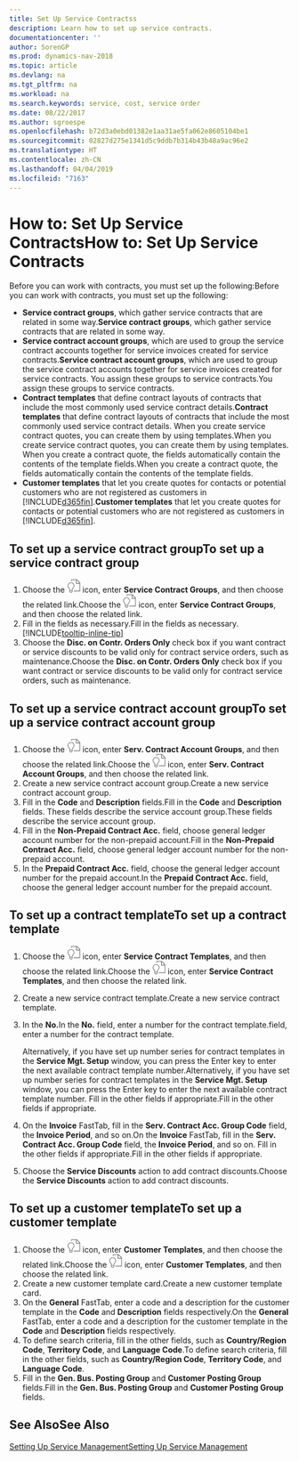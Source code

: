 ```yaml
---
title: Set Up Service Contractss
description: Learn how to set up service contracts.
documentationcenter: ''
author: SorenGP
ms.prod: dynamics-nav-2018
ms.topic: article
ms.devlang: na
ms.tgt_pltfrm: na
ms.workload: na
ms.search.keywords: service, cost, service order
ms.date: 08/22/2017
ms.author: sgroespe
ms.openlocfilehash: b72d3a0ebd01382e1aa31ae5fa062e8605104be1
ms.sourcegitcommit: 02827d275e1341d5c9ddb7b314b43b48a9ac96e2
ms.translationtype: HT
ms.contentlocale: zh-CN
ms.lasthandoff: 04/04/2019
ms.locfileid: "7163"
---
```

# <a name="how-to-set-up-service-contracts"></a><span data-ttu-id="0ca2f-103">How to: Set Up Service Contracts</span><span class="sxs-lookup"><span data-stu-id="0ca2f-103">How to: Set Up Service Contracts</span></span>
<span data-ttu-id="0ca2f-104">Before you can work with contracts, you must set up the following:</span><span class="sxs-lookup"><span data-stu-id="0ca2f-104">Before you can work with contracts, you must set up the following:</span></span> 

* <span data-ttu-id="0ca2f-105">**Service contract groups**, which gather service contracts that are related in some way.</span><span class="sxs-lookup"><span data-stu-id="0ca2f-105">**Service contract groups**, which gather service contracts that are related in some way.</span></span>
* <span data-ttu-id="0ca2f-106">**Service contract account groups**, which are used to group the service contract accounts together for service invoices created for service contracts.</span><span class="sxs-lookup"><span data-stu-id="0ca2f-106">**Service contract account groups**, which are used to group the service contract accounts together for service invoices created for service contracts.</span></span> <span data-ttu-id="0ca2f-107">You assign these groups to service contracts.</span><span class="sxs-lookup"><span data-stu-id="0ca2f-107">You assign these groups to service contracts.</span></span>  
* <span data-ttu-id="0ca2f-108">**Contract templates** that define contract layouts of contracts that include the most commonly used service contract details.</span><span class="sxs-lookup"><span data-stu-id="0ca2f-108">**Contract templates** that define contract layouts of contracts that include the most commonly used service contract details.</span></span> <span data-ttu-id="0ca2f-109">When you create service contract quotes, you can create them by using templates.</span><span class="sxs-lookup"><span data-stu-id="0ca2f-109">When you create service contract quotes, you can create them by using templates.</span></span> <span data-ttu-id="0ca2f-110">When you create a contract quote, the fields automatically contain the contents of the template fields.</span><span class="sxs-lookup"><span data-stu-id="0ca2f-110">When you create a contract quote, the fields automatically contain the contents of the template fields.</span></span>
* <span data-ttu-id="0ca2f-111">**Customer templates** that let you create quotes for contacts or potential customers who are not registered as customers in [!INCLUDE[d365fin](includes/d365fin_md.md)].</span><span class="sxs-lookup"><span data-stu-id="0ca2f-111">**Customer templates** that let you create quotes for contacts or potential customers who are not registered as customers in [!INCLUDE[d365fin](includes/d365fin_md.md)].</span></span>  

## <a name="to-set-up-a-service-contract-group"></a><span data-ttu-id="0ca2f-112">To set up a service contract group</span><span class="sxs-lookup"><span data-stu-id="0ca2f-112">To set up a service contract group</span></span>  
1. <span data-ttu-id="0ca2f-113">Choose the ![Search for Page or Report](media/ui-search/search_small.png "Search for Page or Report icon") icon, enter **Service Contract Groups**, and then choose the related link.</span><span class="sxs-lookup"><span data-stu-id="0ca2f-113">Choose the ![Search for Page or Report](media/ui-search/search_small.png "Search for Page or Report icon") icon, enter **Service Contract Groups**, and then choose the related link.</span></span>  
2. <span data-ttu-id="0ca2f-114">Fill in the fields as necessary.</span><span class="sxs-lookup"><span data-stu-id="0ca2f-114">Fill in the fields as necessary.</span></span> [!INCLUDE[tooltip-inline-tip](includes/tooltip-inline-tip_md.md)]
3. <span data-ttu-id="0ca2f-115">Choose the **Disc. on Contr. Orders Only** check box if you want contract or service discounts to be valid only for contract service orders, such as maintenance.</span><span class="sxs-lookup"><span data-stu-id="0ca2f-115">Choose the **Disc. on Contr. Orders Only** check box if you want contract or service discounts to be valid only for contract service orders, such as maintenance.</span></span>  

## <a name="to-set-up-a-service-contract-account-group"></a><span data-ttu-id="0ca2f-116">To set up a service contract account group</span><span class="sxs-lookup"><span data-stu-id="0ca2f-116">To set up a service contract account group</span></span>  
1. <span data-ttu-id="0ca2f-117">Choose the ![Search for Page or Report](media/ui-search/search_small.png "Search for Page or Report icon") icon, enter **Serv. Contract Account Groups**, and then choose the related link.</span><span class="sxs-lookup"><span data-stu-id="0ca2f-117">Choose the ![Search for Page or Report](media/ui-search/search_small.png "Search for Page or Report icon") icon, enter **Serv. Contract Account Groups**, and then choose the related link.</span></span>  
2. <span data-ttu-id="0ca2f-118">Create a new service contract account group.</span><span class="sxs-lookup"><span data-stu-id="0ca2f-118">Create a new service contract account group.</span></span>   
3. <span data-ttu-id="0ca2f-119">Fill in the **Code** and **Description** fields.</span><span class="sxs-lookup"><span data-stu-id="0ca2f-119">Fill in the **Code** and **Description** fields.</span></span> <span data-ttu-id="0ca2f-120">These fields describe the service account group.</span><span class="sxs-lookup"><span data-stu-id="0ca2f-120">These fields describe the service account group.</span></span>  
4. <span data-ttu-id="0ca2f-121">Fill in the **Non-Prepaid Contract Acc.** field, choose general ledger account number for the non-prepaid account.</span><span class="sxs-lookup"><span data-stu-id="0ca2f-121">Fill in the **Non-Prepaid Contract Acc.** field, choose general ledger account number for the non-prepaid account.</span></span>  
5. <span data-ttu-id="0ca2f-122">In the **Prepaid Contract Acc.** field, choose the general ledger account number for the prepaid account.</span><span class="sxs-lookup"><span data-stu-id="0ca2f-122">In the **Prepaid Contract Acc.** field, choose the general ledger account number for the prepaid account.</span></span>  

## <a name="to-set-up-a-contract-template"></a><span data-ttu-id="0ca2f-123">To set up a contract template</span><span class="sxs-lookup"><span data-stu-id="0ca2f-123">To set up a contract template</span></span>  
1. <span data-ttu-id="0ca2f-124">Choose the ![Search for Page or Report](media/ui-search/search_small.png "Search for Page or Report icon") icon, enter **Service Contract Templates**, and then choose the related link.</span><span class="sxs-lookup"><span data-stu-id="0ca2f-124">Choose the ![Search for Page or Report](media/ui-search/search_small.png "Search for Page or Report icon") icon, enter **Service Contract Templates**, and then choose the related link.</span></span>  
2. <span data-ttu-id="0ca2f-125">Create a new service contract template.</span><span class="sxs-lookup"><span data-stu-id="0ca2f-125">Create a new service contract template.</span></span>  
3. <span data-ttu-id="0ca2f-126">In the **No.**</span><span class="sxs-lookup"><span data-stu-id="0ca2f-126">In the **No.**</span></span> <span data-ttu-id="0ca2f-127">field, enter a number for the contract template.</span><span class="sxs-lookup"><span data-stu-id="0ca2f-127">field, enter a number for the contract template.</span></span>  
  
     <span data-ttu-id="0ca2f-128">Alternatively, if you have set up number series for contract templates in the **Service Mgt. Setup** window, you can press the Enter key to enter the next available contract template number.</span><span class="sxs-lookup"><span data-stu-id="0ca2f-128">Alternatively, if you have set up number series for contract templates in the **Service Mgt. Setup** window, you can press the Enter key to enter the next available contract template number.</span></span> <span data-ttu-id="0ca2f-129">Fill in the other fields if appropriate.</span><span class="sxs-lookup"><span data-stu-id="0ca2f-129">Fill in the other fields if appropriate.</span></span>  
  
4. <span data-ttu-id="0ca2f-130">On the **Invoice** FastTab, fill in the **Serv. Contract Acc. Group Code** field, the **Invoice Period**, and so on.</span><span class="sxs-lookup"><span data-stu-id="0ca2f-130">On the **Invoice** FastTab, fill in the **Serv. Contract Acc. Group Code** field, the **Invoice Period**, and so on.</span></span> <span data-ttu-id="0ca2f-131">Fill in the other fields if appropriate.</span><span class="sxs-lookup"><span data-stu-id="0ca2f-131">Fill in the other fields if appropriate.</span></span>  
5. <span data-ttu-id="0ca2f-132">Choose the **Service Discounts** action to add contract discounts.</span><span class="sxs-lookup"><span data-stu-id="0ca2f-132">Choose the **Service Discounts** action to add contract discounts.</span></span>  

## <a name="to-set-up-a-customer-template"></a><span data-ttu-id="0ca2f-133">To set up a customer template</span><span class="sxs-lookup"><span data-stu-id="0ca2f-133">To set up a customer template</span></span>  
1. <span data-ttu-id="0ca2f-134">Choose the ![Search for Page or Report](media/ui-search/search_small.png "Search for Page or Report icon") icon, enter **Customer Templates**, and then choose the related link.</span><span class="sxs-lookup"><span data-stu-id="0ca2f-134">Choose the ![Search for Page or Report](media/ui-search/search_small.png "Search for Page or Report icon") icon, enter **Customer Templates**, and then choose the related link.</span></span>  
2. <span data-ttu-id="0ca2f-135">Create a new customer template card.</span><span class="sxs-lookup"><span data-stu-id="0ca2f-135">Create a new customer template card.</span></span>  
3. <span data-ttu-id="0ca2f-136">On the **General** FastTab, enter a code and a description for the customer template in the **Code** and **Description** fields respectively.</span><span class="sxs-lookup"><span data-stu-id="0ca2f-136">On the **General** FastTab, enter a code and a description for the customer template in the **Code** and **Description** fields respectively.</span></span> 
4. <span data-ttu-id="0ca2f-137">To define search criteria, fill in the other fields, such as **Country/Region Code**, **Territory Code**, and **Language Code**.</span><span class="sxs-lookup"><span data-stu-id="0ca2f-137">To define search criteria, fill in the other fields, such as **Country/Region Code**, **Territory Code**, and **Language Code**.</span></span>  
5. <span data-ttu-id="0ca2f-138">Fill in the **Gen. Bus. Posting Group** and **Customer Posting Group** fields.</span><span class="sxs-lookup"><span data-stu-id="0ca2f-138">Fill in the **Gen. Bus. Posting Group** and **Customer Posting Group** fields.</span></span>  

## <a name="see-also"></a><span data-ttu-id="0ca2f-139">See Also</span><span class="sxs-lookup"><span data-stu-id="0ca2f-139">See Also</span></span>
[<span data-ttu-id="0ca2f-140">Setting Up Service Management</span><span class="sxs-lookup"><span data-stu-id="0ca2f-140">Setting Up Service Management</span></span>](service-setup-service.md)